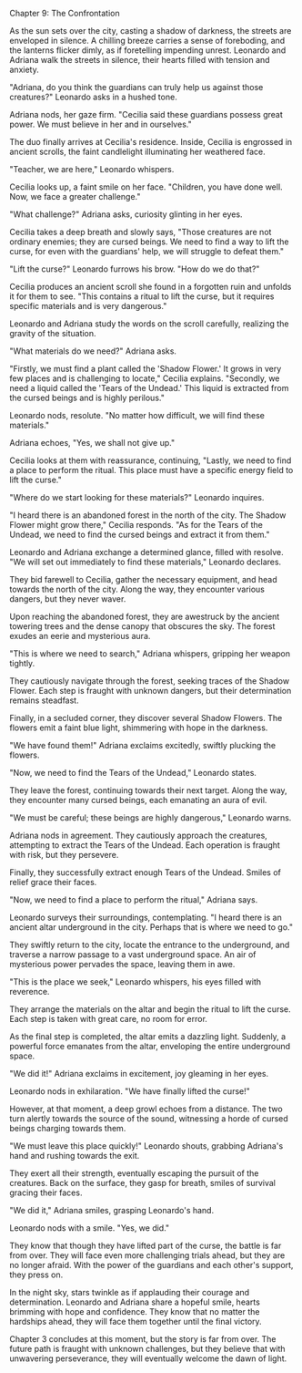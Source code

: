 Chapter 9: The Confrontation

As the sun sets over the city, casting a shadow of darkness, the streets are enveloped in silence. A chilling breeze carries a sense of foreboding, and the lanterns flicker dimly, as if foretelling impending unrest. Leonardo and Adriana walk the streets in silence, their hearts filled with tension and anxiety.

"Adriana, do you think the guardians can truly help us against those creatures?" Leonardo asks in a hushed tone.

Adriana nods, her gaze firm. "Cecilia said these guardians possess great power. We must believe in her and in ourselves."

The duo finally arrives at Cecilia's residence. Inside, Cecilia is engrossed in ancient scrolls, the faint candlelight illuminating her weathered face.

"Teacher, we are here," Leonardo whispers.

Cecilia looks up, a faint smile on her face. "Children, you have done well. Now, we face a greater challenge."

"What challenge?" Adriana asks, curiosity glinting in her eyes.

Cecilia takes a deep breath and slowly says, "Those creatures are not ordinary enemies; they are cursed beings. We need to find a way to lift the curse, for even with the guardians' help, we will struggle to defeat them."

"Lift the curse?" Leonardo furrows his brow. "How do we do that?"

Cecilia produces an ancient scroll she found in a forgotten ruin and unfolds it for them to see. "This contains a ritual to lift the curse, but it requires specific materials and is very dangerous."

Leonardo and Adriana study the words on the scroll carefully, realizing the gravity of the situation.

"What materials do we need?" Adriana asks.

"Firstly, we must find a plant called the 'Shadow Flower.' It grows in very few places and is challenging to locate," Cecilia explains. "Secondly, we need a liquid called the 'Tears of the Undead.' This liquid is extracted from the cursed beings and is highly perilous."

Leonardo nods, resolute. "No matter how difficult, we will find these materials."

Adriana echoes, "Yes, we shall not give up."

Cecilia looks at them with reassurance, continuing, "Lastly, we need to find a place to perform the ritual. This place must have a specific energy field to lift the curse."

"Where do we start looking for these materials?" Leonardo inquires.

"I heard there is an abandoned forest in the north of the city. The Shadow Flower might grow there," Cecilia responds. "As for the Tears of the Undead, we need to find the cursed beings and extract it from them."

Leonardo and Adriana exchange a determined glance, filled with resolve. "We will set out immediately to find these materials," Leonardo declares.

They bid farewell to Cecilia, gather the necessary equipment, and head towards the north of the city. Along the way, they encounter various dangers, but they never waver.

Upon reaching the abandoned forest, they are awestruck by the ancient towering trees and the dense canopy that obscures the sky. The forest exudes an eerie and mysterious aura.

"This is where we need to search," Adriana whispers, gripping her weapon tightly.

They cautiously navigate through the forest, seeking traces of the Shadow Flower. Each step is fraught with unknown dangers, but their determination remains steadfast.

Finally, in a secluded corner, they discover several Shadow Flowers. The flowers emit a faint blue light, shimmering with hope in the darkness.

"We have found them!" Adriana exclaims excitedly, swiftly plucking the flowers.

"Now, we need to find the Tears of the Undead," Leonardo states.

They leave the forest, continuing towards their next target. Along the way, they encounter many cursed beings, each emanating an aura of evil.

"We must be careful; these beings are highly dangerous," Leonardo warns.

Adriana nods in agreement. They cautiously approach the creatures, attempting to extract the Tears of the Undead. Each operation is fraught with risk, but they persevere.

Finally, they successfully extract enough Tears of the Undead. Smiles of relief grace their faces.

"Now, we need to find a place to perform the ritual," Adriana says.

Leonardo surveys their surroundings, contemplating. "I heard there is an ancient altar underground in the city. Perhaps that is where we need to go."

They swiftly return to the city, locate the entrance to the underground, and traverse a narrow passage to a vast underground space. An air of mysterious power pervades the space, leaving them in awe.

"This is the place we seek," Leonardo whispers, his eyes filled with reverence.

They arrange the materials on the altar and begin the ritual to lift the curse. Each step is taken with great care, no room for error.

As the final step is completed, the altar emits a dazzling light. Suddenly, a powerful force emanates from the altar, enveloping the entire underground space.

"We did it!" Adriana exclaims in excitement, joy gleaming in her eyes.

Leonardo nods in exhilaration. "We have finally lifted the curse!"

However, at that moment, a deep growl echoes from a distance. The two turn alertly towards the source of the sound, witnessing a horde of cursed beings charging towards them.

"We must leave this place quickly!" Leonardo shouts, grabbing Adriana's hand and rushing towards the exit.

They exert all their strength, eventually escaping the pursuit of the creatures. Back on the surface, they gasp for breath, smiles of survival gracing their faces.

"We did it," Adriana smiles, grasping Leonardo's hand.

Leonardo nods with a smile. "Yes, we did."

They know that though they have lifted part of the curse, the battle is far from over. They will face even more challenging trials ahead, but they are no longer afraid. With the power of the guardians and each other's support, they press on.

In the night sky, stars twinkle as if applauding their courage and determination. Leonardo and Adriana share a hopeful smile, hearts brimming with hope and confidence. They know that no matter the hardships ahead, they will face them together until the final victory.

Chapter 3 concludes at this moment, but the story is far from over. The future path is fraught with unknown challenges, but they believe that with unwavering perseverance, they will eventually welcome the dawn of light.